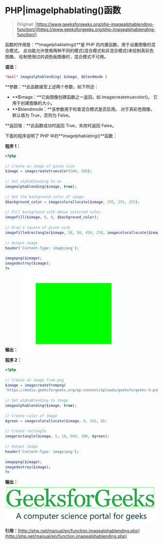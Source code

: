 # PHP|imagelphablating()函数

> Original: [https://www.geeksforgeeks.org/php-imagealphablending-function/](https://www.geeksforgeeks.org/php-imagealphablending-function/)

函数的作用是：**imagelphablating()**是 PHP 的内置函数，用于设置图像的混合模式。 此功能允许使用两种不同的模式(混合模式和非混合模式)来绘制真彩色图像。 绘制使用过的调色板图像时，混合模式不可用。

**语法：**

```php
*bool* imagealphablending( $image, $blendmode )
```

**参数：**此函数接受上述两个参数，如下所述：

*   **$image：**它由图像创建函数之一返回，如 imagecreatetruecolor()。 它用于创建图像的大小。
*   **$blendmode：**该参数用于检查混合模式是否启用。 对于真彩色图像，默认值为 True，否则为 False。

**返回值：**此函数成功时返回 True，失败时返回 False。

下面的程序说明了 PHP 中的**imagelphablating()**函数：

**程序 1：**

```php
<?php

// Create an image of given size
$image = imagecreatetruecolor(300, 500);

// Set alphablending to on
imagealphablending($image, true);

// Set the background color of image. 
$background_color = imagecolorallocate($image, 255, 255, 255); 

// Fill background with above selected color. 
imagefill($image, 0, 0, $background_color); 

// Draw a square of given size
imagefilledrectangle($image, 50, 50, 450, 250, imagecolorallocate($image, 0, 255, 0));

// Output image
header('Content-Type: image/png');

imagepng($image);
imagedestroy($image);
?>
```

**输出：**
![](img/8d12bffee5d0e7d2d0e5cd877831bb1c.png)

**程序 2：**

```php
<?php

// Create an image from png
$image = imagecreatefrompng( 
'https://media.geeksforgeeks.org/wp-content/uploads/geeksforgeeks-9.png'); 

// Set alphablending to image
imagealphablending($image, true);

// Create color of image
$green = imagecolorallocate($image, 0, 255, 0); 

// Create rectangle
imagerectangle($image, 5, 10, 660, 100, $green);

// Output image
header('Content-Type: image/png');

imagepng($image);
imagedestroy($image);
?>
```

**输出：**
![](img/a4fbbcd0e91e98184a75fe6392ebbc3f.png)

**引用：**[http://php.net/manual/en/function.imagealphablending.php](http://php.net/manual/en/function.imagealphablending.php)